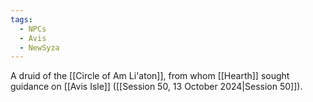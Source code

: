 ```yaml
---
tags:
  - NPCs
  - Avis
  - NewSyza
---
```

A druid of the [[Circle of Am Li'aton]], from whom [[Hearth]] sought guidance on [[Avis Isle]] ([[Session 50, 13 October 2024|Session 50]]).